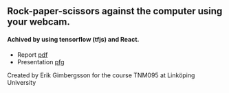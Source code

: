 ## Rock-paper-scissors against the computer using your webcam. 
#### Achived by using tensorflow (tfjs) and React.

* Report [pdf](https://www.dropbox.com/s/t557350jfpde0wn/Artificial_Intelligence_for_Interactive_Media-1.pdf?dl=0)
* Presentation [pfg](https://www.dropbox.com/s/w5ww0peg9vpjd7n/AI-presentation-erigi287.pdf?dl=0)

Created by Erik Gimbergsson for the course TNM095 at Linköping University
